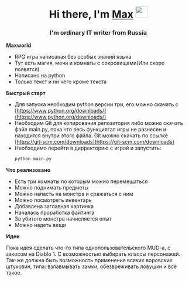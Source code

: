 <h1 align="center">Hi there, I'm <a href="https://dzen.ru/bobkov_tech" target="_blank">Max</a> 
<img src="https://github.com/blackcater/blackcater/raw/main/images/Hi.gif" height="32"/></h1>
<h3 align="center">I'm ordinary IT writer from Russia</h3>

**Maxworld**

- RPG игра написаная без особых знаний языка
- Тут есть магия, мечи и комнаты с сокровищами(Или скоро появятся)
- Написано на python
- Только текст и ни чего кроме текста

**Быстрый старт**

- Для запуска необходим python версии три, его можно скачать с [https://www.python.org/downloads/](https://www.python.org/downloads/)
- Необходим Git для копирования репозитория либо можно скачать файл main.py, пока что весь функцилгал игры не разнесен и находится внутри этого файла. Git можно скачать по ссылке [https://git-scm.com/downloads](https://git-scm.com/downloads)
- Необходимо перейти в дирректорию с игрой и запустить:
  ```cmd
  python main.py
  ```
**Что реализовано**

- Есть три комнаты по которым можно перемещаться
- Можно поднимать предметы
- Можно напасть на монстра и сражаться с ним
- Можно посмотреть инвентарь
- Добавлена заглавная картинка
- Началась проработка файтинга
- За убитого монстра начисляется опыт
- Можно надеть вещи

**Идеи**

Пока идея сделать что-то типа однопользовательского MUD-a, c закосом на Diablo 1. С возможностью выбирать классы персонажей.
Так-же должна быть возможность применения всяких воровских штуковин, типа: взлавмывать замки, обезвреживать ловушки и всё такое.
